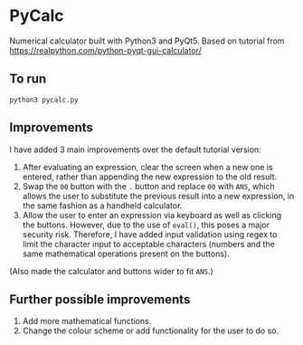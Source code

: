 # PyCalc

Numerical calculator built with Python3 and PyQt5.
Based on tutorial from https://realpython.com/python-pyqt-gui-calculator/


## To run
`python3 pycalc.py`


## Improvements
I have added 3 main improvements over the default tutorial version:
1) After evaluating an expression, clear the screen when a new one is entered, rather than appending the new expression to the old result.
2) Swap the `00` button with the `.` button and replace `00` with `ANS`, which allows the user to substitute the previous result into a new expression, in the same fashion as a handheld calculator.
3) Allow the user to enter an expression via keyboard as well as clicking the buttons. However, due to the use of `eval()`, this poses a major security risk. Therefore, I have added input validation using regex to limit the character input to acceptable characters (numbers and the same mathematical operations present on the buttons).

(Also made the calculator and buttons wider to fit `ANS`.)


## Further possible improvements
1) Add more mathematical functions.
2) Change the colour scheme or add functionality for the user to do so.
